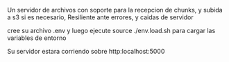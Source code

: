 Un servidor de archivos con soporte para la recepcion de chunks, y subida a s3 si es necesario,
Resiliente ante errores, y caidas de servidor

cree su archivo .env y luego ejecute source ./env.load.sh para cargar las variables de entorno

Su servidor estara corriendo sobre http:localhost:5000
